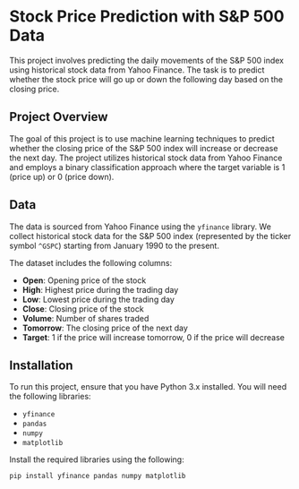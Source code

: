 # Stock Price Prediction with S&P 500 Data

This project involves predicting the daily movements of the S&P 500 index using historical stock data from Yahoo Finance. The task is to predict whether the stock price will go up or down the following day based on the closing price.

## Project Overview

The goal of this project is to use machine learning techniques to predict whether the closing price of the S&P 500 index will increase or decrease the next day. The project utilizes historical stock data from Yahoo Finance and employs a binary classification approach where the target variable is 1 (price up) or 0 (price down).

## Data

The data is sourced from Yahoo Finance using the `yfinance` library. We collect historical stock data for the S&P 500 index (represented by the ticker symbol `^GSPC`) starting from January 1990 to the present.

The dataset includes the following columns:

- **Open**: Opening price of the stock
- **High**: Highest price during the trading day
- **Low**: Lowest price during the trading day
- **Close**: Closing price of the stock
- **Volume**: Number of shares traded
- **Tomorrow**: The closing price of the next day
- **Target**: 1 if the price will increase tomorrow, 0 if the price will decrease

## Installation

To run this project, ensure that you have Python 3.x installed. You will need the following libraries:

- `yfinance`
- `pandas`
- `numpy`
- `matplotlib`

Install the required libraries using the following:

```bash
pip install yfinance pandas numpy matplotlib
